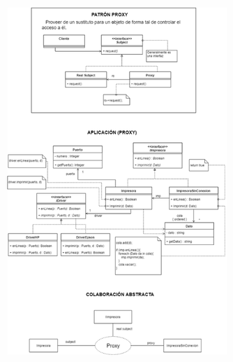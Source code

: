 ![Diagrama de clases del patrón](https://raw.githubusercontent.com/mathiasuy/Design-Patterns/master/Proxy%20(ej%20impresoras)/diagrama.png)
